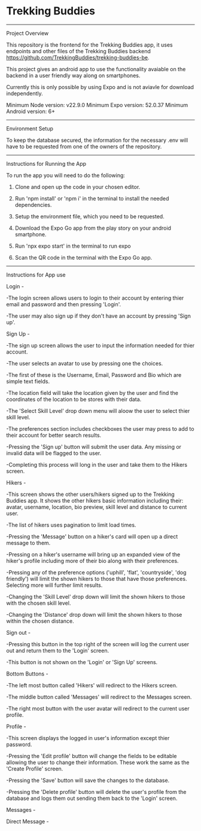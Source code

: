 # Trekking Buddies

---

Project Overview

This repository is the frontend for the Trekking Buddies app, it uses endpoints and other files of the Trekking Buddies backend https://github.com/TrekkingBuddies/trekking-buddies-be.

This project gives an android app to use the functionality avaiable on the backend in a user friendly way along on smartphones.

Currently this is only possible by using Expo and is not aviavle for download independently.  

Minimum Node version: v22.9.0
Minimum Expo version: 52.0.37
Minimum Android version: 6+

---

Environment Setup

To keep the database secured, the information for the necessary .env will have to be requested from one of the owners of the repository.

---

Instructions for Running the App

To run the app you will need to do the following:

1. Clone and open up the code in your chosen editor.

2. Run 'npm install' or 'npm i'  in the terminal to install the needed dependencies.

3. Setup the environment file, which you need to be requested.

4. Download the Expo Go app from the play story on your android smartphone.

5. Run 'npx expo start' in the terminal to run expo

6. Scan the QR code in the terminal with the Expo Go app.

---

Instructions for App use

Login - 

-The login screen allows users to login to their account by entering thier email and password and then pressing 'Login'.

-The user may also sign up if they don't have an account by pressing 'Sign up'.


Sign Up - 

-The sign up screen allows the user to input the information needed for thier account.

-The user selects an avatar to use by pressing one the choices.

-The first of these is the Username, Email, Password and Bio which are simple text fields.

-The location field will take the location given by the user and find the coordinates of the location to be stores with their data.

-The 'Select Skill Level' drop down menu will aloow the user to select thier skill level.

-The preferences section includes checkboxes the user may press to add to their account for better search results.

-Pressing the 'Sign up' button will submit the user data. Any missing or invalid data will be flagged to the user.

-Completing this process will long in the user and take them to the Hikers screen.


Hikers - 

-This screen shows the other users/hikers signed up to the Trekking Buddies app. It shows the other hikers basic information including their: avatar, username, location, bio preview, skill level and distance to current user.

-The list of hikers uses pagination to limit load times.

-Pressing the 'Message' button on a hiker's card will open up a direct message to them.

-Pressing on a hiker's username will bring up an expanded view of the hiker's profile including more of their bio along with their preferences.

-Pressing any of the preference options ('uphill', 'flat', 'countryside', 'dog friendly') will limit the shown hikers to those that have those preferences. Selecting more will further limit results.

-Changing the 'Skill Level' drop down will limit the shown hikers to those with the chosen skill level.

-Changing the 'Distance' drop down will limit the shown hikers to those within the chosen distance.


Sign out - 

-Pressing this button in the top right of the screen will log the current user out and return them to the 'Login' screen.

-This button is not shown on the 'Login' or 'Sign Up' screens.


Bottom Buttons - 

-The left most button called 'Hikers' will redirect to the Hikers screen.

-The middle button called 'Messages' will redirect to the Messages screen.

-The right most button with the user avatar will redirect to the current user profile.


Profile - 

-This screen displays the logged in user's information except thier password.

-Pressing the 'Edit profile' button will change the fields to be editable allowing the user to change their information. These work the same as the 'Create Profile' screen.

-Pressing the 'Save' button will save the changes to the database.

-Pressing the 'Delete profile' button will delete the user's profile from the database and logs them out sending them back to the 'Login' screen.


Messages - 


Direct Message - 